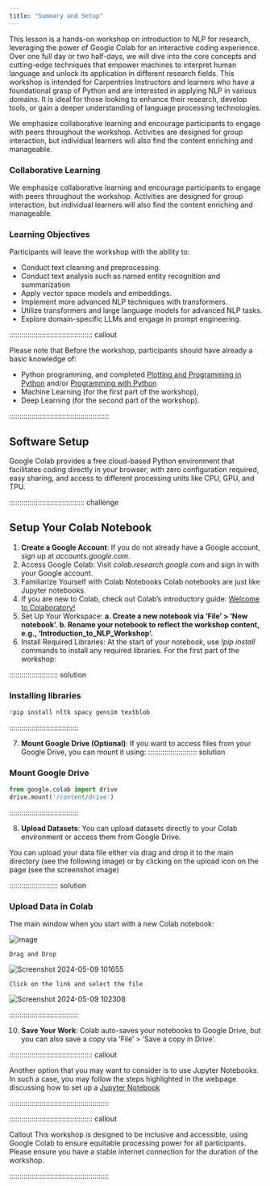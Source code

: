 ```yaml
---
title: "Summary and Setup"
---
```


This lesson is a hands-on workshop on introduction to NLP for research, leveraging the power of Google Colab for an interactive coding experience. Over one full day or two half-days, we will dive into the core concepts and cutting-edge techniques that empower machines to interpret human language and unlock its application in different research fields. This workshop is intended for Carpentries Instructors and learners who have a foundational grasp of Python and are interested in applying NLP in various domains. It is ideal for those looking to enhance their research, develop tools, or gain a deeper understanding of language processing technologies.


We emphasize collaborative learning and encourage participants to engage with peers throughout the workshop. Activities are designed for group interaction, but individual learners will also find the content enriching and manageable.

### Collaborative Learning

We emphasize collaborative learning and encourage participants to engage with peers throughout the workshop. Activities are designed for group interaction, but individual learners will also find the content enriching and manageable.


### Learning Objectives 

Participants will leave the workshop with the ability to:

- Conduct text cleaning and preprocessing.
- Conduct text analysis such as named entity recognition and summarization
- Apply vector space models and embeddings.
- Implement more advanced NLP techniques with transformers.
- Utilize transformers and large language models for advanced NLP tasks.
- Explore domain-specific LLMs and engage in prompt engineering.


::::::::::::::::::::::::::::::::::::::::: callout

Please note that Before the workshop, participants should have already a basic knowledge of:

- Python programming, and completed [Plotting and Programming in Python](https://swcarpentry.github.io/python-novice-gapminder/) and/or [Programming with Python
](https://swcarpentry.github.io/python-novice-inflammation/)
- Machine Learning (for the first part of the workshop),
- Deep Learning (for the second part of the workshop).
  
:::::::::::::::::::::::::::::::::::::::::::::::::


## Software Setup

Google Colab provides a free cloud-based Python environment that facilitates coding directly in your browser, with zero configuration required, easy sharing, and access to different processing units like CPU, GPU, and TPU.

::::::::::::::::::::::::::::::::::::: challenge
## Setup Your Colab Notebook

1. **Create a Google Account**: If you do not already have a Google account, sign up at *accounts.google.com*.
2. Access Google Colab: Visit *colab.research.google.com* and sign in with your Google account.
3. Familiarize Yourself with Colab Notebooks Colab notebooks are just like Jupyter notebooks.
4. If you are new to Colab, check out Colab’s introductory guide: [Welcome to Colaboratory!](https://colab.google/)
5. Set Up Your Workspace:
    **a. Create a new notebook via ‘File’ > ‘New notebook’.**
    **b. Rename your notebook to reflect the workshop content, e.g., ‘Introduction_to_NLP_Workshop’.**
6. Install Required Libraries: At the start of your notebook, use *!pip install* commands to install any required libraries.
   For the first part of the workshop:

:::::::::::::::::::::::: solution
### Installing libraries

```python
!pip install nltk spacy gensim textblob

```

::::::::::::::::::::::::::::::::::

7. **Mount Google Drive (Optional)**: If you want to access files from your Google Drive, you can mount it using:
:::::::::::::::::::::::: solution
### Mount Google Drive

```python
from google.colab import drive
drive.mount('/content/drive')

```

::::::::::::::::::::::::::::::::::

8. **Upload Datasets**: You can upload datasets directly to your Colab environment or access them from Google Drive.

You can upload your data file either via drag and drop it to the main directory (see the following image) or by clicking on the upload icon on the page (see the screenshot image)

:::::::::::::::::::::::: solution
### Upload Data in Colab

The main window when you start with a new Colab notebook:

![image](https://github.com/sabah-gaznaghi/intro-nlp-llm/assets/45458783/d8107b94-412f-4d27-8dc9-af2ee4cf66b1)


```
Drag and Drop
```

![Screenshot 2024-05-09 101655](https://github.com/sabah-gaznaghi/intro-nlp-llm/assets/45458783/ae94ee40-c8e8-4e7a-b539-3664ecdae661)


```
Click on the link and select the file
```
![Screenshot 2024-05-09 102308](https://github.com/sabah-gaznaghi/intro-nlp-llm/assets/45458783/085e5d5d-0c0b-432f-a8c2-82cdf5e93115)

::::::::::::::::::::::::::::::::::

10. **Save Your Work**: Colab auto-saves your notebooks to Google Drive, but you can also save a copy via ‘File’ > ‘Save a copy in Drive’.



::::::::::::::::::::::::::::::::::::::::: callout

Another option that you may want to consider is to use Jupyter Notebooks. In such a case, you may follow the steps highlighted in the webpage discussing how to set up a [Jupyter Notebook](https://swcarpentry.github.io/python-novice-inflammation/index.html#option-a-jupyter-notebook)

:::::::::::::::::::::::::::::::::::::::::::::::::


::::::::::::::::::::::::::::::::::::::::: callout

Callout This workshop is designed to be inclusive and accessible, using Google Colab to ensure equitable processing power for all participants. Please ensure you have a stable internet connection for the duration of the workshop.
  
:::::::::::::::::::::::::::::::::::::::::::::::::

